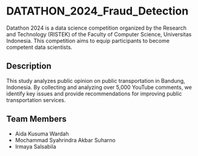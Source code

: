 # DATATHON_2024_Fraud_Detection
Datathon 2024 is a data science competition organized by the Research and Technology (RISTEK) of the Faculty of Computer Science, Universitas Indonesia. This competition aims to equip participants to become competent data scientists.

## Description
This study analyzes public opinion on public transportation in Bandung, Indonesia. By collecting and analyzing over 5,000 YouTube comments, we identify key issues and provide recommendations for improving public transportation services.

## Team Members

* Aida Kusuma Wardah
* Mochammad Syahrindra Akbar Suharno
* Irmaya Salsabila




